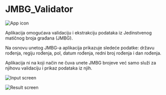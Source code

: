 # JMBG_Validator

![App icon](https://lh3.googleusercontent.com/Mv4s9bGCcY0OgaFnyDXNGgcKEodIjv7SOtO87VesEn-G_mAT1mWOnm73kRenmIIjwGE)

Aplikacija omogućava validaciju i ekstrakciju podataka iz Jedinstvenog matičnog broja građana (JMBG). 

Na osnovu unetog JMBG-a aplikacija prikazuje sledeće podatke: državu rođenja, regiju rođenja, pol, datum rođenja, redni broj rođenja i dan rođenja.

Aplikacija ni na koji način ne čuva unete JMBG brojeve već samo služi za njihovu validaciju i prikaz podataka iz njih.

![Input screen](https://lh3.googleusercontent.com/EO3q-R3393LqugaIml7hP_jGiMc8qfcOFtCcvNjfNh1dkIBzCUln_lmt3AHdNMtKgwo)

![Result screen](https://lh3.googleusercontent.com/WXJCR2_qWEer5j4qYfSP2jE9gLoJrrNxyaXEEhuGP9dxoMl_KNbGudMVOsYMPxyCT1E)
